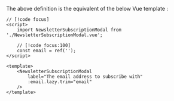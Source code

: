 The above definition is the equivalent of the below Vue template :

```vue {5,11-12}
// [!code focus]
<script>
	import NewsletterSubscriptionModal from './NewsletterSubscriptionModal.vue';

	// [!code focus:100]
	const email = ref('');
</script>

<template>
	<NewsletterSubscriptionModal
		label="The email address to subscribe with"
		:email.lazy.trim="email"
	/>
</template>
```